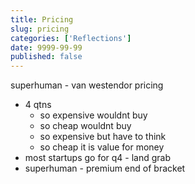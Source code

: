 ```yaml
---
title: Pricing
slug: pricing
categories: ['Reflections']
date: 9999-99-99
published: false
---
```


superhuman - van westendor pricing 
  - 4 qtns
    - so expensive wouldnt buy
    - so cheap wouldnt buy
    - so expensive but have to think
    - so cheap it is value for money
  - most startups go for q4 - land grab
  - superhuman - premium end of bracket